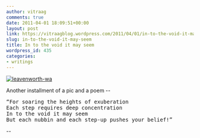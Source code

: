 ```yaml
---
author: vitraag
comments: true
date: 2011-04-01 18:09:51+00:00
layout: post
link: https://vitraagblog.wordpress.com/2011/04/01/in-to-the-void-it-may-seem/
slug: in-to-the-void-it-may-seem
title: In to the void it may seem
wordpress_id: 435
categories:
- writings
---
```


[![leavenworth-wa]({{site.images}}/2011/04/leavenworth-wa_thumb1.jpg)]({{site.images}}/2011/04/leavenworth-wa1.jpg)

Another installment of a pic and a poem --

<pre>
“For soaring the heights of exuberation
Each step requires deep concentration
In to the void it may seem
But each nubbin and each step-up pushes your belief!”
</pre> 

--
